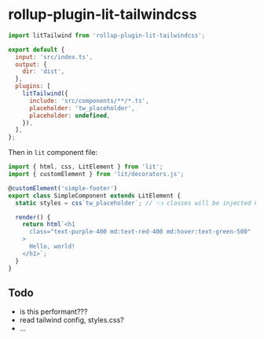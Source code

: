 # rollup-plugin-lit-tailwindcss

```js
import litTailwind from 'rollup-plugin-lit-tailwindcss';

export default {
  input: 'src/index.ts',
  output: {
    dir: 'dist',
  },
  plugins: [
    litTailwind({
      include: 'src/components/**/*.ts',
      placeholder: 'tw_placeholder',
      placeholder: undefined,
    }),
  ],
};
```

Then in `lit` component file:

```ts
import { html, css, LitElement } from 'lit';
import { customElement } from 'lit/decorators.js';

@customElement('simple-footer')
export class SimpleComponent extends LitElement {
  static styles = css`tw_placeholder`; // 👈 classes will be injected here

  render() {
    return html`<h1
      class="text-purple-400 md:text-red-400 md:hover:text-green-500"
    >
      Hello, world!
    </h1>`;
  }
}
```

## Todo
- is this performant???
- read tailwind config, styles.css?
- ...
